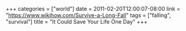 +++
categories = ["world"]
date = 2011-02-20T12:00:07-08:00
link = "https://www.wikihow.com/Survive-a-Long-Fall"
tags = ["falling", "survival"]
title = "It Could Save Your Life One Day"
+++
